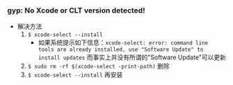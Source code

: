 ### gyp: No Xcode or CLT version detected!

* 解决方法
    1. `$ xcode-select --install`
        * 如果系统提示如下信息：`xcode-select: error: command line tools are already installed, use "Software Update" to install updates` 而事实上并没有所谓的"Software Update"可以更新
    2. `$ sudo rm -rf $(xcode-select -print-path)` 删除
    3. `$ xcode-select --install` 再安装